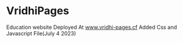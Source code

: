 # VridhiPages
Education website
Deployed At
www.vridhi-pages.cf
Added Css and Javascript File(July 4 2023)
